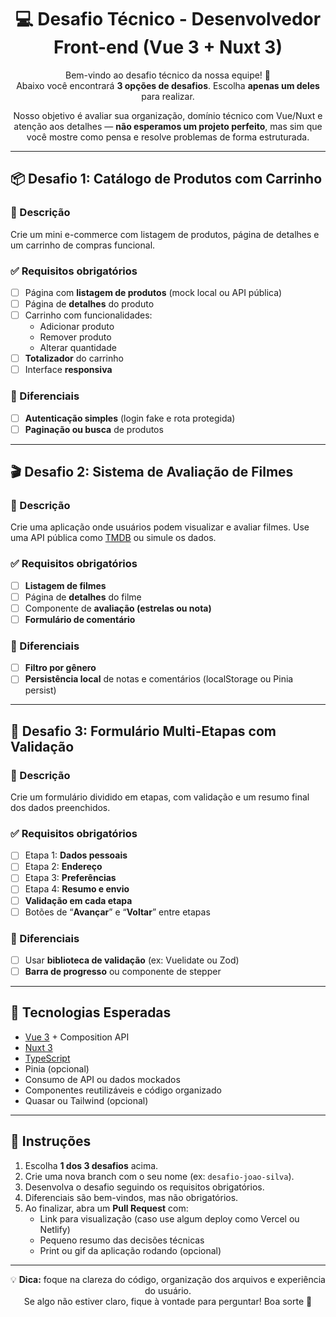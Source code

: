 <div align="center">

# 💻 Desafio Técnico - Desenvolvedor Front-end (Vue 3 + Nuxt 3)

Bem-vindo ao desafio técnico da nossa equipe! 🎯  
Abaixo você encontrará **3 opções de desafios**. Escolha **apenas um deles** para realizar.

Nosso objetivo é avaliar sua organização, domínio técnico com Vue/Nuxt e atenção aos detalhes — **não esperamos um projeto perfeito**, mas sim que você mostre como pensa e resolve problemas de forma estruturada.

</div>

---

## 📦 Desafio 1: Catálogo de Produtos com Carrinho

### 📝 Descrição
Crie um mini e-commerce com listagem de produtos, página de detalhes e um carrinho de compras funcional.

### ✅ Requisitos obrigatórios

- [ ] Página com **listagem de produtos** (mock local ou API pública)
- [ ] Página de **detalhes** do produto
- [ ] Carrinho com funcionalidades:
  - Adicionar produto
  - Remover produto
  - Alterar quantidade
- [ ] **Totalizador** do carrinho
- [ ] Interface **responsiva**

### 🌟 Diferenciais

- [ ] **Autenticação simples** (login fake e rota protegida)
- [ ] **Paginação ou busca** de produtos

---

## 🎬 Desafio 2: Sistema de Avaliação de Filmes

### 📝 Descrição
Crie uma aplicação onde usuários podem visualizar e avaliar filmes. Use uma API pública como [TMDB](https://developer.themoviedb.org/docs) ou simule os dados.

### ✅ Requisitos obrigatórios

- [ ] **Listagem de filmes**
- [ ] Página de **detalhes** do filme
- [ ] Componente de **avaliação (estrelas ou nota)**
- [ ] **Formulário de comentário**

### 🌟 Diferenciais

- [ ] **Filtro por gênero**
- [ ] **Persistência local** de notas e comentários (localStorage ou Pinia persist)

---

## 🧾 Desafio 3: Formulário Multi-Etapas com Validação

### 📝 Descrição
Crie um formulário dividido em etapas, com validação e um resumo final dos dados preenchidos.

### ✅ Requisitos obrigatórios

- [ ] Etapa 1: **Dados pessoais**
- [ ] Etapa 2: **Endereço**
- [ ] Etapa 3: **Preferências**
- [ ] Etapa 4: **Resumo e envio**
- [ ] **Validação em cada etapa**
- [ ] Botões de “**Avançar**” e “**Voltar**” entre etapas

### 🌟 Diferenciais

- [ ] Usar **biblioteca de validação** (ex: Vuelidate ou Zod)
- [ ] **Barra de progresso** ou componente de stepper

---

## 🧰 Tecnologias Esperadas

- [Vue 3](https://vuejs.org/) + Composition API  
- [Nuxt 3](https://nuxt.com/)  
- [TypeScript](https://www.typescriptlang.org/)  
- Pinia (opcional)  
- Consumo de API ou dados mockados  
- Componentes reutilizáveis e código organizado  
- Quasar ou Tailwind (opcional)

---

## 📌 Instruções

1. Escolha **1 dos 3 desafios** acima.
2. Crie uma nova branch com o seu nome (ex: `desafio-joao-silva`).
3. Desenvolva o desafio seguindo os requisitos obrigatórios.
4. Diferenciais são bem-vindos, mas não obrigatórios.
5. Ao finalizar, abra um **Pull Request** com:
   - Link para visualização (caso use algum deploy como Vercel ou Netlify)
   - Pequeno resumo das decisões técnicas
   - Print ou gif da aplicação rodando (opcional)

---

<div align="center">

💡 **Dica:** foque na clareza do código, organização dos arquivos e experiência do usuário.  
Se algo não estiver claro, fique à vontade para perguntar! Boa sorte 🚀

</div>
